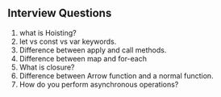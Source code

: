 ## Interview Questions

1. what is Hoisting?
2. let vs const vs var keywords.
3. Difference between apply and call methods.
4. Difference between map and for-each
5. What is closure?
6. Difference between Arrow function and a normal function.
7. How do you perform asynchronous operations?
